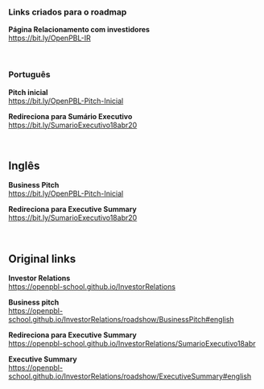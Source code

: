 ### Links criados para o roadmap

**Página Relacionamento com investidores** <br>
https://bit.ly/OpenPBL-IR

<br>

### Português

**Pitch inicial** <br> 
https://bit.ly/OpenPBL-Pitch-Inicial

**Redireciona para Sumário Executivo** <br>
https://bit.ly/SumarioExecutivo18abr20
 
<br>

## Inglês

**Business Pitch** <br> 
https://bit.ly/OpenPBL-Pitch-Inicial

**Redireciona para Executive Summary** <br>
https://bit.ly/SumarioExecutivo18abr20
 
<br>

## Original links

**Investor Relations** <br>
https://openpbl-school.github.io/InvestorRelations 

**Business pitch** <br>
https://openpbl-school.github.io/InvestorRelations/roadshow/BusinessPitch#english

**Redireciona para Executive Summary** <br>
https://openpbl-school.github.io/InvestorRelations/SumarioExecutivo18abr 

**Executive Summary** <br> 
https://openpbl-school.github.io/InvestorRelations/roadshow/ExecutiveSummary#english 


<br>






